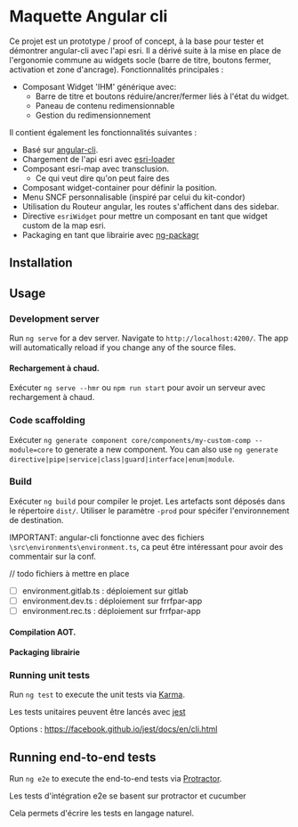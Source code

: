 # Maquette Angular cli

Ce projet est un prototype / proof of concept, à la base pour tester et démontrer angular-cli avec l'api esri.
Il a dérivé suite à la mise en place de l'ergonomie commune au widgets socle (barre de titre, boutons fermer, activation et zone d'ancrage).
Fonctionnalités principales :

* Composant Widget 'IHM' générique avec: 
  * Barre de titre et boutons réduire/ancrer/fermer liés à l'état du widget.
  * Paneau de contenu redimensionnable
  * Gestion du redimensionnement 

Il contient également les fonctionnalités suivantes :

* Basé sur [angular-cli](http://https://github.com/angular/angular-cli/wiki).
* Chargement de l'api esri avec [esri-loader](https://github.com/Esri/esri-loader)
* Composant esri-map avec transclusion.
  * Ce qui veut dire qu'on peut faire des <code><esri-map><widget></widget><widget></widget></esri-map></code>
* Composant widget-container pour définir la position.
* Menu SNCF personnalisable (inspiré par celui du kit-condor) 
* Utilisation du Routeur angular, les routes s'affichent dans des sidebar.
* Directive `esriWidget` pour mettre un composant en tant que widget custom de la map esri.
* Packaging en tant que librairie avec [ng-packagr](https://github.com/dherges/ng-packagr)

## Installation

## Usage

### Development server

Run `ng serve` for a dev server. Navigate to `http://localhost:4200/`. The app will automatically reload if you change any of the source files.

#### Rechargement à chaud.

Exécuter `ng serve --hmr` ou `npm run start` pour avoir un serveur avec rechargement à chaud.

### Code scaffolding

Exécuter `ng generate component core/components/my-custom-comp --module=core` to generate a new component. You can also use `ng generate directive|pipe|service|class|guard|interface|enum|module`.

### Build

Exécuter `ng build` pour compiler le projet. Les artefacts sont déposés dans le répertoire `dist/`. Utiliser le paramètre `-prod` pour spécifer l'environnement de destination.

IMPORTANT: angular-cli fonctionne avec des fichiers `\src\environments\environment.ts`, ca peut être intéressant pour avoir des commentair sur la conf.

// todo fichiers à mettre en place
* [ ] environment.gitlab.ts : déploiement sur gitlab  
* [ ] environment.dev.ts : déploiement sur frrfpar-app
* [ ] environment.rec.ts : déploiement sur frrfpar-app

#### Compilation AOT.

#### Packaging librairie

### Running unit tests

Run `ng test` to execute the unit tests via [Karma](https://karma-runner.github.io).

Les tests unitaires peuvent être lancés avec [jest](https://facebook.github.io/jest/)

Options : https://facebook.github.io/jest/docs/en/cli.html

## Running end-to-end tests

Run `ng e2e` to execute the end-to-end tests via [Protractor](http://www.protractortest.org/).

Les tests d'intégration e2e se basent sur protractor et cucumber

Cela permets d'écrire les tests en langage naturel.
